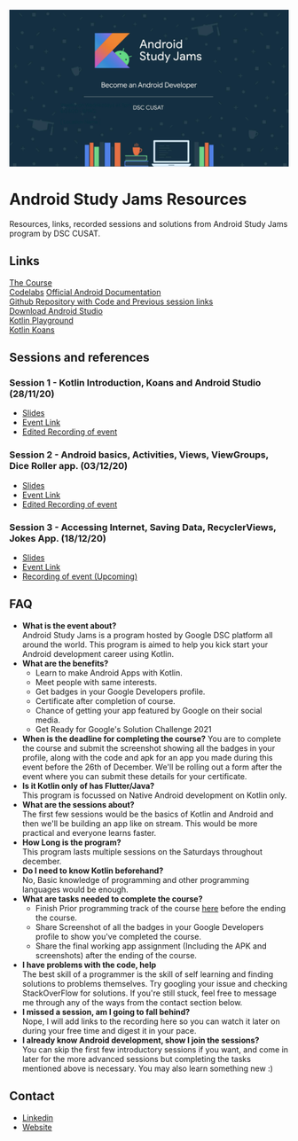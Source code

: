 ![](./assets/Banner.jpg)
# Android Study Jams Resources
Resources, links, recorded sessions and solutions from Android Study Jams program by DSC CUSAT.

## Links
[The Course](https://g.co/android/studyjams)  
[Codelabs](codelabs.developers.google.com)
[Official Android Documentation](developer.android.com)   
[Github Repository with Code and Previous session links](https://github.com/DSCCUSAT/Android-Study-Jams-Resources)   
[Download Android Studio](developer.android.com/studio)  
[Kotlin Playground](play.kotlinlang.org)  
[Kotlin Koans](play.kotlinlang.org/koans/overview)

## Sessions and references

### Session 1 - Kotlin Introduction, Koans and Android Studio (28/11/20)
- [Slides](https://docs.google.com/presentation/d/1OPBYkuMV2E_xey0hvmBe08-eGWSsWlh-ZzQxk7TP6Io/edit?usp=sharing)
- [Event Link](https://dsc.community.dev/events/details/developer-student-clubs-cochin-university-of-science-and-technology-presents-android-study-jams/#/)
- [Edited Recording of event](https://youtu.be/na9s_O8fFdA)

### Session 2 - Android basics, Activities, Views, ViewGroups, Dice Roller app. (03/12/20)
- [Slides](https://docs.google.com/presentation/d/1PC7EZQMV5Pv6MATj1lU4LY7HXUaQ61YBA-qdifzo1m8/edit?usp=sharing)
- [Event Link](https://dsc.community.dev/events/details/developer-student-clubs-cochin-university-of-science-and-technology-presents-android-study-jams-ii/#/)
- [Edited Recording of event](https://youtu.be/PqlzD3pIqp4)
  
### Session 3 - Accessing Internet, Saving Data, RecyclerViews, Jokes App. (18/12/20)
- [Slides](https://docs.google.com/presentation/d/1M2d-GUiuKJNGb5LE-yPk7p5zfW6F3hV6nDFALQo0AqU/edit?usp=sharing)
- [Event Link]()
- [Recording of event (Upcoming)]()

## FAQ
- **What is the event about?**  
    Android Study Jams is a program hosted by Google DSC platform all around the world. This program is aimed to help you kick start your Android development career using Kotlin.
- **What are the benefits?**  
    * Learn to make Android Apps with Kotlin.
    * Meet people with same interests.
    * Get badges in your Google Developers profile.
    * Certificate after completion of course.
    * Chance of getting your app featured by Google on their social media.
    * Get Ready for Google's Solution Challenge 2021
- **When is the deadline for completing the course?**
    You are to complete the course and submit the screenshot showing all the badges in your profile, along with the code and apk for an app you made during this event before the 26th of December. We'll be rolling out a form after the event where you can submit these details for your certificate.
- **Is it Kotlin only of has Flutter/Java?**  
    This program is focussed on Native Android development on Kotlin only.
- **What are the sessions about?**  
    The first few sessions would be the basics of Kotlin and Android and then we'll be building an app like on stream. This would be more practical and everyone learns faster.
- **How Long is the program?**  
    This program lasts multiple sessions on the Saturdays throughout december.
- **Do I need to know Kotlin beforehand?**  
    No, Basic knowledge of programming and other programming languages would be enough.
- **What are tasks needed to complete the course?**  
    * Finish Prior programming track of the course [here](https://g.co/android/studyjams) before the ending the course.
    * Share Screenshot of all the badges in your Google Developers profile to show you've completed the course.
    * Share the final working app assignment (Including the APK and screenshots) after the ending of the course.
- **I have problems with the code, help**  
    The best skill of a programmer is the skill of self learning and finding solutions to problems themselves. Try googling your issue and checking StackOverFlow for solutions. If you're still stuck, feel free to message me through any of the ways from the contact section below.
- **I missed a session, am I going to fall behind?**  
    Nope, I will add links to the recording here so you can watch it later on during your free time and digest it in your pace. 
- **I already know Android development, show I join the sessions?**  
    You can skip the first few introductory sessions if you want, and come in later for the more advanced sessions but completing the tasks mentioned above is necessary. You may also learn something new :)

## Contact
- [Linkedin](https://www.linkedin.com/in/cybershark/)
- [Website](https://sarath.is-a.dev/)


